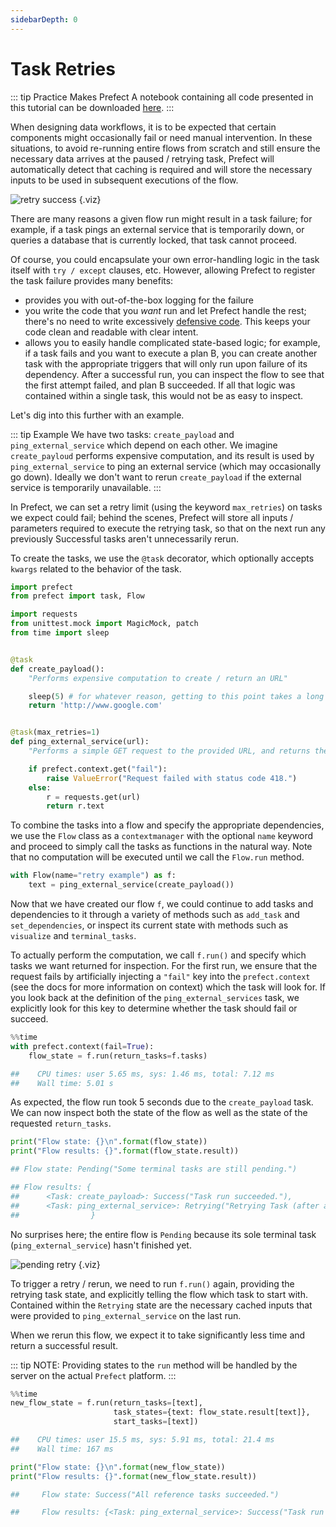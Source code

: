 ```yaml
---
sidebarDepth: 0
---
```


# Task Retries

::: tip Practice Makes Prefect
A notebook containing all code presented in this tutorial can be downloaded [here](/notebooks/task-retries.ipynb).
:::

When designing data workflows, it is to be expected that certain components might occasionally fail or need manual intervention. In these situations, to avoid re-running entire flows from scratch and still ensure the necessary data arrives at the paused / retrying task, Prefect will automatically detect that caching is required and will store the necessary inputs to be used in subsequent executions of the flow.

![retry success](/retry_success.png) {.viz}

There are many reasons a given flow run might result in a task failure; for example, if a task pings an external service that is temporarily down, or queries a database that is currently locked, that task cannot proceed.

Of course, you could encapsulate your own error-handling logic in the task itself with `try / except` clauses, etc. However, allowing Prefect to register the task failure provides many benefits:

- provides you with out-of-the-box logging for the failure
- you write the code that you _want_ run and let Prefect handle the rest; there's no need to write excessively [defensive code](https://en.wikipedia.org/wiki/Defensive_programming). This keeps your code clean and readable with clear intent.
- allows you to easily handle complicated state-based logic; for example, if a task fails and you want to execute a plan B, you can create another task with the appropriate triggers that will only run upon failure of its dependency. After a successful run, you can inspect the flow to see that the first attempt failed, and plan B succeeded. If all that logic was contained within a single task, this would not be as easy to inspect.

Let's dig into this further with an example.

::: tip Example
We have two tasks: `create_payload` and `ping_external_service` which depend on each other. We imagine `create_payloud` performs expensive computation, and its result is used by `ping_external_service` to ping an external service (which may occasionally go down). Ideally we don't want to rerun `create_payload` if the external service is temporarily unavailable.
:::

In Prefect, we can set a retry limit (using the keyword `max_retries`) on tasks we expect could fail; behind the scenes, Prefect will store all inputs / parameters required to execute the retrying task, so that on the next run any previously Successful tasks aren't unnecessarily rerun.

To create the tasks, we use the `@task` decorator, which optionally accepts `kwargs` related to the behavior of the task.

```python
import prefect
from prefect import task, Flow

import requests
from unittest.mock import MagicMock, patch
from time import sleep


@task
def create_payload():
    "Performs expensive computation to create / return an URL"

    sleep(5) # for whatever reason, getting to this point takes a long time
    return 'http://www.google.com'


@task(max_retries=1)
def ping_external_service(url):
    "Performs a simple GET request to the provided URL, and returns the text of the response."

    if prefect.context.get("fail"):
        raise ValueError("Request failed with status code 418.")
    else:
        r = requests.get(url)
        return r.text
```

To combine the tasks into a flow and specify the appropriate dependencies, we use the `Flow` class as a `contextmanager` with the optional `name` keyword and proceed to simply call the tasks as functions in the natural way. Note that no computation will be executed until we call the `Flow.run` method.

```python
with Flow(name="retry example") as f:
    text = ping_external_service(create_payload())
```

Now that we have created our flow `f`, we could continue to add tasks and dependencies to it through a variety of methods such as `add_task` and `set_dependencies`, or inspect its current state with methods such as `visualize` and `terminal_tasks`.

To actually perform the computation, we call `f.run()` and specify which tasks we want returned for inspection. For the first run, we ensure that the request fails by artificially injecting a `"fail"` key into the `prefect.context` (see the docs for more information on context) which the task will look for. If you look back at the definition of the `ping_external_services` task, we explicitly look for this key to determine whether the task should fail or succeed.

```python
%%time
with prefect.context(fail=True):
    flow_state = f.run(return_tasks=f.tasks)

##    CPU times: user 5.65 ms, sys: 1.46 ms, total: 7.12 ms
##    Wall time: 5.01 s
```

As expected, the flow run took 5 seconds due to the `create_payload` task. We can now inspect both the state of the flow as well as the state of the requested `return_tasks`.

```python
print("Flow state: {}\n".format(flow_state))
print("Flow results: {}".format(flow_state.result))

## Flow state: Pending("Some terminal tasks are still pending.")

## Flow results: {
##      <Task: create_payload>: Success("Task run succeeded."),
##      <Task: ping_external_service>: Retrying("Retrying Task (after attempt 1 of 2)")
##                }
```

No surprises here; the entire flow is `Pending` because its sole terminal task (`ping_external_service`) hasn't finished yet.

![pending retry](/retry.png) {.viz}

To trigger a retry / rerun, we need to run `f.run()` again, providing the retrying task state, and explicitly telling the flow which task to start with. Contained within the `Retrying` state are the necessary cached inputs that were provided to `ping_external_service` on the last run.

When we rerun this flow, we expect it to take significantly less time and return a successful result.

::: tip NOTE:
Providing states to the `run` method will be handled by the server on the actual `Prefect` platform.
:::

```python
%%time
new_flow_state = f.run(return_tasks=[text],
                       task_states={text: flow_state.result[text]},
                       start_tasks=[text])

##    CPU times: user 15.5 ms, sys: 5.91 ms, total: 21.4 ms
##    Wall time: 167 ms
```

```python
print("Flow state: {}\n".format(new_flow_state))
print("Flow results: {}".format(new_flow_state.result))

##     Flow state: Success("All reference tasks succeeded.")

##     Flow results: {<Task: ping_external_service>: Success("Task run succeeded.")}
```
